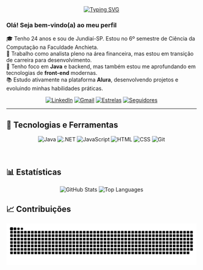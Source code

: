  <div align="center">
  <a href="https://git.io/typing-svg">
    <img src="https://readme-typing-svg.demolab.com?font=Fira+Code&weight=600&size=28&pause=1000&width=1000&lines=Matheus+Ara%C3%BAjo+%7C+Desenvolvedor+Java+em+Forma%C3%A7%C3%A3o" alt="Typing SVG" />
  </a>
</div>

### Olá! Seja bem-vindo(a) ao meu perfil

🎓 Tenho 24 anos e sou de Jundiaí-SP. Estou no 6º semestre de Ciência da Computação na Faculdade Anchieta.  
💼 Trabalho como analista pleno na área financeira, mas estou em transição de carreira para desenvolvimento.  
🚀 Tenho foco em **Java** e backend, mas também estou me aprofundando em tecnologias de **front-end** modernas.  
📚 Estudo ativamente na plataforma **Alura**, desenvolvendo projetos e evoluindo minhas habilidades práticas.

<div align="center">
  
[![LinkedIn](https://custom-icon-badges.demolab.com/badge/LinkedIn-0077B5?style=for-the-badge&logo=linkedin&logoColor=white)](https://www.linkedin.com/in/matheus-araújo-b8b092227/)
[![Gmail](https://img.shields.io/badge/-Gmail-%23333?style=for-the-badge&logo=gmail&logoColor=white)](mailto:matheusaraujov99@gmail.com)
[![Estrelas](https://custom-icon-badges.demolab.com/github/stars/Matheusaraujov99?color=55960c&style=for-the-badge&labelColor=488207&logo=star&label=estrelas)](https://github.com/Matheusaraujov99?tab=repositories&sort=stargazers)
[![Seguidores](https://custom-icon-badges.demolab.com/github/followers/Matheusaraujov99?color=236ad3&labelColor=1155ba&style=for-the-badge&logo=github&label=Seguidores&logoColor=white)](https://github.com/Matheusaraujov99?tab=followers)

</div>

---

## 🚀 Tecnologias e Ferramentas

<div align="center">

<img src="https://cdn.jsdelivr.net/gh/devicons/devicon/icons/java/java-original.svg" title="Java" alt="Java" width="45"/>
<img src="https://cdn.jsdelivr.net/gh/devicons/devicon/icons/dot-net/dot-net-original-wordmark.svg" title=".NET" alt=".NET" width="45" />
<img src="https://cdn.jsdelivr.net/gh/devicons/devicon/icons/javascript/javascript-original.svg" title="JavaScript" alt="JavaScript" width="45" />
<img src="https://cdn.jsdelivr.net/gh/devicons/devicon/icons/html5/html5-original.svg" title="HTML" alt="HTML" width="45" />
<img src="https://cdn.jsdelivr.net/gh/devicons/devicon/icons/css3/css3-original.svg" title="CSS" alt="CSS" width="45" />
<img src="https://cdn.jsdelivr.net/gh/devicons/devicon/icons/git/git-original.svg" title="Git" alt="Git" width="45" />

</div>
<br><br>

## 📊 Estatísticas

<div align="center">

<img height="160em" src="https://github-readme-stats.vercel.app/api?username=matheusaraujov99&show_icons=true&theme=tokyonight&include_all_commits=true&locale=pt-br&cache_seconds=3600" alt="GitHub Stats"/>

<img height="160em" src="https://github-readme-stats.vercel.app/api/top-langs/?username=matheusaraujov99&layout=compact&theme=tokyonight&langs_count=8&custom_title=Tecnologias&cache_seconds=3600" alt="Top Languages"/>


</div>


## 📈 Contribuições

<div align="center">

<picture>
  <source media="(prefers-color-scheme: dark)" srcset="https://raw.githubusercontent.com/platane/snk/output/github-contribution-grid-snake-dark.svg" />
  <source media="(prefers-color-scheme: light)" srcset="https://raw.githubusercontent.com/platane/snk/output/github-contribution-grid-snake.svg" />
  <img alt="GitHub contribution grid snake animation" src="https://raw.githubusercontent.com/platane/snk/output/github-contribution-grid-snake.svg" />
</picture>

</div>
